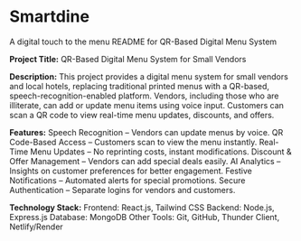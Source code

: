 # Smartdine
A digital touch to the menu
README for QR-Based Digital Menu System


**Project Title:**
QR-Based Digital Menu System for Small Vendors


**Description:**
This project provides a digital menu system for small vendors and local hotels, replacing traditional printed menus with a QR-based, speech-recognition-enabled platform. Vendors, including those who are illiterate, can add or update menu items using voice input. Customers can scan a QR code to view real-time menu updates, discounts, and offers.


**Features:**
Speech Recognition – Vendors can update menus by voice.
QR Code-Based Access – Customers scan to view the menu instantly.
Real-Time Menu Updates – No reprinting costs, instant modifications.
Discount & Offer Management – Vendors can add special deals easily.
AI Analytics – Insights on customer preferences for better engagement.
Festive Notifications – Automated alerts for special promotions.
Secure Authentication – Separate logins for vendors and customers.


**Technology Stack:**
Frontend: React.js, Tailwind CSS
Backend: Node.js, Express.js
Database: MongoDB
Other Tools: Git, GitHub, Thunder Client, Netlify/Render
